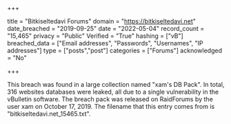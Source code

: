 +++

title = "Bitkiseltedavi Forums"
domain = "https://bitkiseltedavi.net"
date_breached = "2019-09-25"
date = "2022-05-04"
record_count = "15,465"
privacy = "Public"
Verified = "True"
hashing = ["vB"]
breached_data = ["Email addresses", "Passwords", "Usernames", "IP addresses"]
type = ["posts","post"]
categories = ["Forums"]
acknowledged = "No"


+++


This breach was found in a large collection named "xam's DB Pack". In total, 316 websites databases were leaked, all due to a single vulnerability in the vBulletin software. The breach pack was released on RaidForums by the user xam on October 17, 2019. The filename that this entry comes from is "bitkiseltedavi.net_15465.txt".


